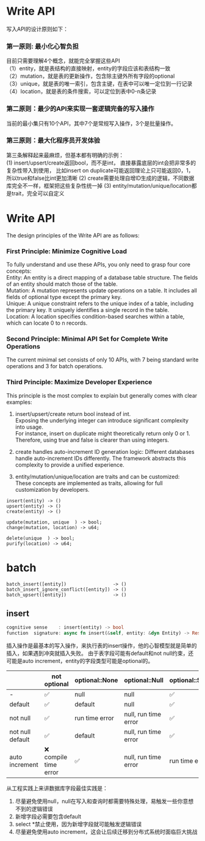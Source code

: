 
# Write API
写入API的设计原则如下：
### 第一原则: 最小化心智负担
 目前只需要理解4个概念，就能完全掌握这些API  
（1）entity，就是表结构的直接映射，entity的字段应该和表结构一致  
（2）mutation，就是表的更新操作，包含除主键外所有字段的optional  
（3）unique，就是表的唯一索引，包含主键，在表中可以唯一定位到一行记录  
（4）location，就是表的条件搜索，可以定位到表中0-n条记录  
### 第二原则：最少的API来实现一套逻辑完备的写入操作
当前的最小集只有10个API，其中7个是常规写入操作，3个是批量操作。
### 第三原则：最大化程序员开发体验
第三条解释起来最麻烦，但基本都有明确的示例：  
 (1) insert/upsert/create返回bool，而不是int，
直接暴露底层的int会把非常多的复杂性带入到使用，
比如insert on duplicate可能返回理论上只可能返回0，1，所以true和false比int更加清晰
 (2) create需要处理自增ID生成的逻辑，不同数据库完全不一样，框架把这些复杂性统一掉
 (3) entity/mutation/unique/location都是trait，完全可以自定义


# Write API
The design principles of the Write API are as follows:

### First Principle: Minimize Cognitive Load  
To fully understand and use these APIs, you only need to grasp four core concepts:  
Entity: An entity is a direct mapping of a database table structure. The fields of an entity should match those of the table.  
Mutation: A mutation represents update operations on a table. It includes all fields of optional type except the primary key.  
Unique: A unique constraint refers to the unique index of a table, including the primary key. It uniquely identifies a single record in the table.  
Location: A location specifies condition-based searches within a table, which can locate 0 to n records.
### Second Principle: Minimal API Set for Complete Write Operations    
The current minimal set consists of only 10 APIs, with 7 being standard write operations and 3 for batch operations.

### Third Principle: Maximize Developer Experience  
This principle is the most complex to explain but generally comes with clear examples:

1. insert/upsert/create return bool instead of int.  
Exposing the underlying integer can introduce significant complexity into usage.  
For instance, insert on duplicate might theoretically return only 0 or 1.    
Therefore, using true and false is clearer than using integers.  

2. create handles auto-increment ID generation logic:
Different databases handle auto-increment IDs differently. The framework abstracts this complexity to provide a unified experience.  
3. entity/mutation/unique/location are traits and can be customized:  
These concepts are implemented as traits, allowing for full customization by developers.
```
insert(entity) -> ()
upsert(entity) -> ()
create(entity) -> ()

update(mutation, unique  ) -> bool;
change(mutation, location) -> u64;

delete(unique  ) -> bool;
purify(location) -> u64;
```

# batch
```
batch_insert([entity])                 -> ()
batch_insert_ignore_conflict([entity]) -> ()
batch_upsert([entity])                 -> ()
```

## insert 
```rust
cognitive sense    : insert(entity) -> bool
function  signature: async fn insert(&self, entity: &dyn Entity) -> Result<bool>
```
插入操作是最基本的写入操作，来执行表的insert操作，他的心智模型就是简单的插入，如果遇到冲突就插入失败。
由于表字段可能有default和not null约束，还可能是auto increment，entity的字段类型可能是optional的。

|                  | not optional         | optional::None   | optional::Null       | optional::Some  |
|------------------|----------------------|------------------|----------------------|-----------------|
| -                | ✅                    | null             | null                 | ✅               |
| default          | ✅                    | default          | null                 | ✅               |
| not null         | ✅                    | run time error   | null, run time error | ✅               |
| not null default | ✅                    | default          | null, run time error | ✅               |
| auto increment   | ❌ compile time error | ✅                | null, run time error |  run time error |

从工程实践上来讲数据库字段最佳实践是：
1. 尽量避免使用null，null在写入和查询时都需要特殊处理，易触发一些你意想不到的逻辑错误 
2. 新增字段必需要包含default
3. select *禁止使用，因为新增字段就可能触发逻辑错误
4. 尽量避免使用auto increment，这会让后续迁移到分布式系统时面临巨大挑战




